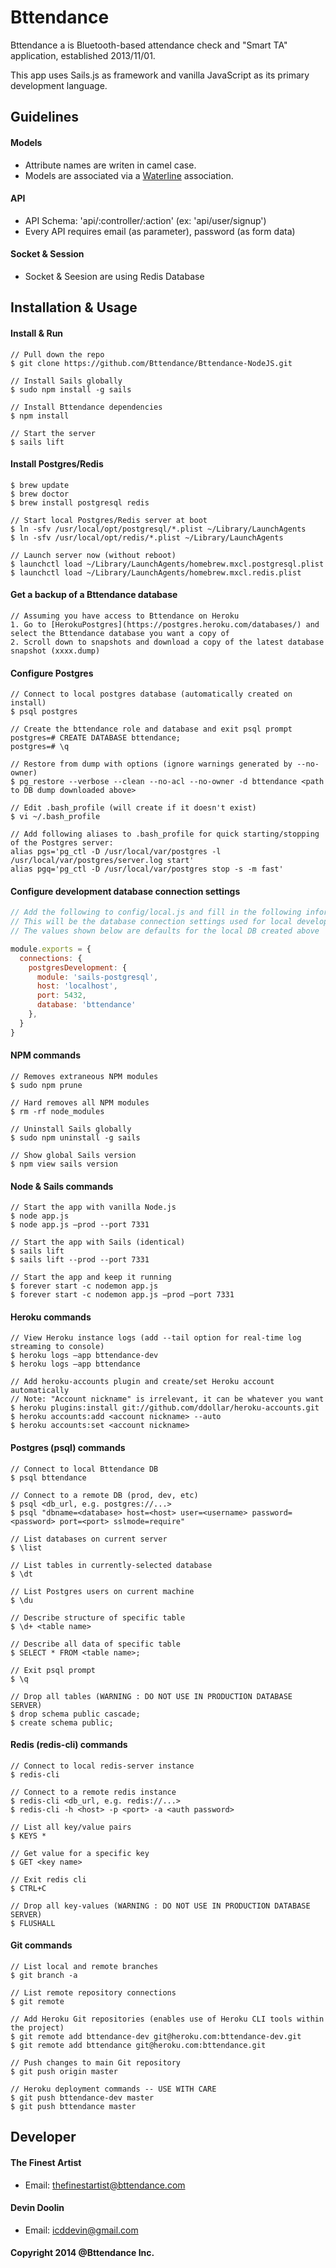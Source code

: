 Bttendance
=================
Bttendance a is Bluetooth-based attendance check and "Smart TA" application, established 2013/11/01.

This app uses Sails.js as framework and vanilla JavaScript as its primary development language.

## Guidelines
#### Models
- Attribute names are writen in camel case.
- Models are associated via a [Waterline](https://github.com/balderdashy/waterline) association.

#### API
- API Schema: 'api/:controller/:action' (ex: 'api/user/signup')
- Every API requires email (as parameter), password (as form data)

#### Socket & Session
- Socket & Seesion are using Redis Database

## Installation & Usage
#### Install & Run
    // Pull down the repo
    $ git clone https://github.com/Bttendance/Bttendance-NodeJS.git

    // Install Sails globally
    $ sudo npm install -g sails

    // Install Bttendance dependencies
    $ npm install

    // Start the server
    $ sails lift

#### Install Postgres/Redis
    $ brew update
    $ brew doctor
    $ brew install postgresql redis

    // Start local Postgres/Redis server at boot
    $ ln -sfv /usr/local/opt/postgresql/*.plist ~/Library/LaunchAgents
    $ ln -sfv /usr/local/opt/redis/*.plist ~/Library/LaunchAgents

    // Launch server now (without reboot)
    $ launchctl load ~/Library/LaunchAgents/homebrew.mxcl.postgresql.plist
    $ launchctl load ~/Library/LaunchAgents/homebrew.mxcl.redis.plist

#### Get a backup of a Bttendance database
    // Assuming you have access to Bttendance on Heroku
    1. Go to [HerokuPostgres](https://postgres.heroku.com/databases/) and select the Bttendance database you want a copy of
    2. Scroll down to snapshots and download a copy of the latest database snapshot (xxxx.dump)

#### Configure Postgres
    // Connect to local postgres database (automatically created on install)
    $ psql postgres

    // Create the bttendance role and database and exit psql prompt
    postgres=# CREATE DATABASE bttendance;
    postgres=# \q

    // Restore from dump with options (ignore warnings generated by --no-owner)
    $ pg_restore --verbose --clean --no-acl --no-owner -d bttendance <path to DB dump downloaded above>

    // Edit .bash_profile (will create if it doesn't exist)
    $ vi ~/.bash_profile

    // Add following aliases to .bash_profile for quick starting/stopping of the Postgres server:
    alias pgs='pg_ctl -D /usr/local/var/postgres -l /usr/local/var/postgres/server.log start'
    alias pgq='pg_ctl -D /usr/local/var/postgres stop -s -m fast'

#### Configure development database connection settings
``` javascript
// Add the following to config/local.js and fill in the following information
// This will be the database connection settings used for local development
// The values shown below are defaults for the local DB created above

module.exports = {
  connections: {
    postgresDevelopment: {
      module: 'sails-postgresql',
      host: 'localhost',
      port: 5432,
      database: 'bttendance'
    },
  }
}
```

#### NPM commands
    // Removes extraneous NPM modules
    $ sudo npm prune

    // Hard removes all NPM modules
    $ rm -rf node_modules

    // Uninstall Sails globally
    $ sudo npm uninstall -g sails

    // Show global Sails version
    $ npm view sails version

#### Node & Sails commands
    // Start the app with vanilla Node.js
    $ node app.js
    $ node app.js —prod --port 7331

    // Start the app with Sails (identical)
    $ sails lift
    $ sails lift --prod --port 7331

    // Start the app and keep it running
    $ forever start -c nodemon app.js
    $ forever start -c nodemon app.js —prod —port 7331

#### Heroku commands
    // View Heroku instance logs (add --tail option for real-time log streaming to console)
    $ heroku logs —app bttendance-dev
    $ heroku logs —app bttendance

    // Add heroku-accounts plugin and create/set Heroku account automatically
    // Note: "Account nickname" is irrelevant, it can be whatever you want
    $ heroku plugins:install git://github.com/ddollar/heroku-accounts.git
    $ heroku accounts:add <account nickname> --auto
    $ heroku accounts:set <account nickname>

#### Postgres (psql) commands
    // Connect to local Bttendance DB
    $ psql bttendance

    // Connect to a remote DB (prod, dev, etc)
    $ psql <db_url, e.g. postgres://...>
    $ psql "dbname=<database> host=<host> user=<username> password=<password> port=<port> sslmode=require"

    // List databases on current server
    $ \list

    // List tables in currently-selected database
    $ \dt

    // List Postgres users on current machine
    $ \du
    
    // Describe structure of specific table
    $ \d+ <table name>

    // Describe all data of specific table
    $ SELECT * FROM <table name>;

    // Exit psql prompt
    $ \q

    // Drop all tables (WARNING : DO NOT USE IN PRODUCTION DATABASE SERVER)
    $ drop schema public cascade;
    $ create schema public;

#### Redis (redis-cli) commands
    // Connect to local redis-server instance
    $ redis-cli

    // Connect to a remote redis instance
    $ redis-cli <db_url, e.g. redis://...>
    $ redis-cli -h <host> -p <port> -a <auth password>

    // List all key/value pairs
    $ KEYS *

    // Get value for a specific key
    $ GET <key name>
    
    // Exit redis cli
    $ CTRL+C
    
    // Drop all key-values (WARNING : DO NOT USE IN PRODUCTION DATABASE SERVER)
    $ FLUSHALL

#### Git commands
    // List local and remote branches
    $ git branch -a

    // List remote repository connections
    $ git remote

    // Add Heroku Git repositories (enables use of Heroku CLI tools within the project)
    $ git remote add bttendance-dev git@heroku.com:bttendance-dev.git
    $ git remote add bttendance git@heroku.com:bttendance.git

    // Push changes to main Git repository
    $ git push origin master

    // Heroku deployment commands -- USE WITH CARE
    $ git push bttendance-dev master
    $ git push bttendance master

## Developer

#### The Finest Artist
- Email: thefinestartist@bttendance.com

#### Devin Doolin
- Email: icddevin@gmail.com

#### Copyright 2014 @Bttendance Inc.
